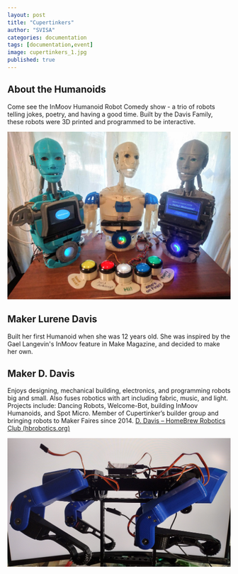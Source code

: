 ```yaml
---
layout: post
title: "Cupertinkers"
author: "SVISA"
categories: documentation
tags: [documentation,event]
image: cupertinkers_1.jpg
published: true
---
```




## About the Humanoids
Come see the InMoov Humanoid Robot Comedy show - a trio of robots telling jokes, poetry, and having a good time.  Built by the Davis Family, these robots were 3D printed and programmed to be interactive. 

![](/assets/img/cupertinkers_2.jpg)

## Maker Lurene Davis

Built her first Humanoid when she was 12 years old.  She was inspired by the Gael Langevin's InMoov feature in Make Magazine, and decided to make her own.

## Maker D. Davis
Enjoys designing, mechanical building, electronics, and programming robots big and small.  Also fuses robotics with art including fabric, music, and light.  Projects include: Dancing Robots, Welcome-Bot, building InMoov Humanoids, and Spot Micro.  Member of Cupertinker’s builder group and bringing robots to Maker Faires since 2014. [D. Davis – HomeBrew Robotics Club (hbrobotics.org)](https://www.hbrobotics.org/index.php/team/d-davis/)


![](/assets/img/cupertinkers_3.jpg)